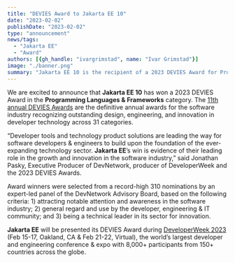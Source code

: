 ```yaml
---
title: "DEVIES Award to Jakarta EE 10"
date: "2023-02-02"
publishDate: "2023-02-02"
type: "announcement"
news/tags:
  - "Jakarta EE"
  - "Award"
authors: [{gh_handle: "ivargrimstad", name: "Ivar Grimstad"}]
image: "./banner.png"
summary: "Jakarta EE 10 is the recipient of a 2023 DEVIES Award for Programming Languages & Frameworks recognizing outstanding design, engineering, and innovation in developer technology."
---
```


We are excited to announce that **Jakarta EE 10** has won a 2023 DEVIES Award in the **Programming Languages & Frameworks** category. The [11th annual DEVIES Awards](https://www.developerweek.com/awards/) are the definitive annual awards for the software industry recognizing outstanding design, engineering, and innovation in developer technology across 31 categories.

“Developer tools and technology product solutions are leading the way for software developers & engineers to build upon the foundation of the ever-expanding technology sector. **Jakarta EE**’s win is evidence of their leading role in the growth and innovation in the software industry,” said Jonathan Pasky, Executive Producer of DevNetwork, producer of DeveloperWeek and the 2023 DEVIES Awards.

Award winners were selected from a record-high 310 nominations by an expert-led panel of the DevNetwork Advisory Board, based on the following criteria: 1) attracting notable attention and awareness in the software industry; 2) general regard and use by the developer, engineering & IT community; and 3) being a technical leader in its sector for innovation.

**Jakarta EE** will be presented its DEVIES Award during [DeveloperWeek 2023](https://www.developerweek.com/) (Feb 15-17, Oakland, CA & Feb 21-22, Virtual), the world’s largest developer and engineering conference & expo with 8,000+ participants from 150+ countries across the globe.